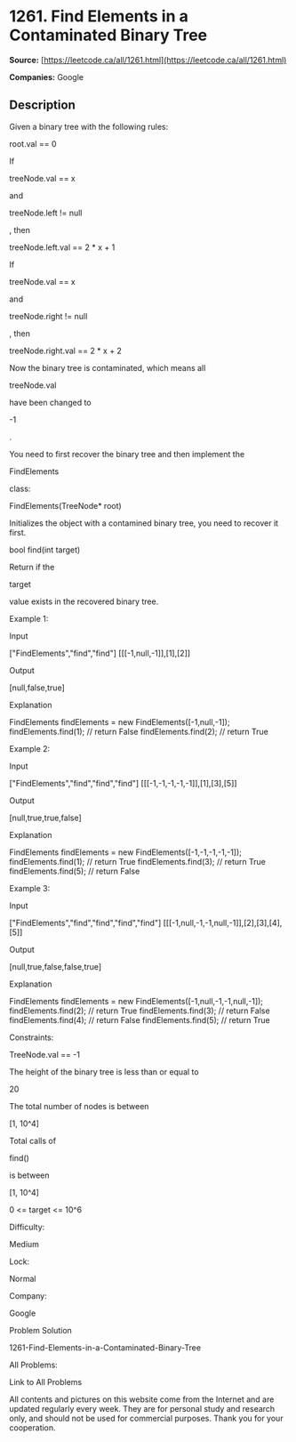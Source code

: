 # 1261. Find Elements in a Contaminated Binary Tree

**Source:** [https://leetcode.ca/all/1261.html](https://leetcode.ca/all/1261.html)

**Companies:** Google

## Description

Given a binary tree with the following rules:

root.val == 0

If

treeNode.val == x

and

treeNode.left != null

, then

treeNode.left.val == 2 * x + 1

If

treeNode.val == x

and

treeNode.right != null

, then

treeNode.right.val == 2 * x + 2

Now the binary tree is contaminated, which means all

treeNode.val

have been
                changed to

-1

.

You need to first recover the binary tree and then implement the

FindElements

class:

FindElements(TreeNode* root)

Initializes the object with a contamined
                    binary tree, you need to recover it first.

bool find(int target)

Return if the

target

value
                    exists in the recovered binary tree.

Example 1:

Input

["FindElements","find","find"]
[[[-1,null,-1]],[1],[2]]

Output

[null,false,true]

Explanation

FindElements findElements = new FindElements([-1,null,-1]);
findElements.find(1); // return False
findElements.find(2); // return True

Example 2:

Input

["FindElements","find","find","find"]
[[[-1,-1,-1,-1,-1]],[1],[3],[5]]

Output

[null,true,true,false]

Explanation

FindElements findElements = new FindElements([-1,-1,-1,-1,-1]);
findElements.find(1); // return True
findElements.find(3); // return True
findElements.find(5); // return False

Example 3:

Input

["FindElements","find","find","find","find"]
[[[-1,null,-1,-1,null,-1]],[2],[3],[4],[5]]

Output

[null,true,false,false,true]

Explanation

FindElements findElements = new FindElements([-1,null,-1,-1,null,-1]);
findElements.find(2); // return True
findElements.find(3); // return False
findElements.find(4); // return False
findElements.find(5); // return True

Constraints:

TreeNode.val == -1

The height of the binary tree is less than or equal to

20

The total number of nodes is between

[1, 10^4]

Total calls of

find()

is between

[1, 10^4]

0 <= target <= 10^6

Difficulty:

Medium

Lock:

Normal

Company:

Google

Problem Solution

1261-Find-Elements-in-a-Contaminated-Binary-Tree

All Problems:

Link to All Problems

All contents and pictures on this website come from the Internet and are updated regularly every week. They are for personal study and research only, and should not be used for commercial purposes. Thank you for your cooperation.

